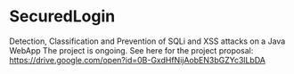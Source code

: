 # SecuredLogin
Detection, Classification and Prevention of SQLi and XSS attacks on a Java WebApp
The project is ongoing. See here for the project proposal: https://drive.google.com/open?id=0B-GxdHfNijAobEN3bGZYc3lLbDA

